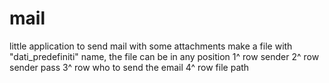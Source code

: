 # mail
little application to send mail with some attachments 
make a file with "dati_predefiniti" name, the file can be in any position 
1^ row sender 
2^ row sender pass
3^ row who to send the email
4^ row file path 
